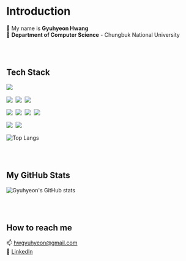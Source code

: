# Introduction
🧑 My name is **Gyuhyeon Hwang** <br/>
🌱 **Department of Computer Science** - Chungbuk National University

<br/><br/>

## Tech Stack
<!--
https://simpleicons.org
<img src="https://img.shields.io/badge/쓰고자하는_텍스트-컬러코드?style=flat-square&logo=simpleicons에서_아이콘이름&logoColor=white"/></a>&nbsp;
-->

<img src="https://img.shields.io/badge/C++-00599C?style=flat-square&logo=C%2B%2B&logoColor=white"/></a>&nbsp;

<img src="https://img.shields.io/badge/Python-3766AB?style=flat-square&logo=Python&logoColor=white"/></a>&nbsp;
<img src="https://img.shields.io/badge/Django-092E20?style=flat-square&logo=Django&logoColor=white"/></a>&nbsp;
<img src="https://img.shields.io/badge/Git-F05032?style=flat-square&logo=Git&logoColor=white"/></a>&nbsp;

<img src="https://img.shields.io/badge/HTML5-E34F26?style=flat-square&logo=HTML5&logoColor=white"/></a>&nbsp;
<img src="https://img.shields.io/badge/CSS3-1572B6?style=flat-square&logo=CSS3&logoColor=white"/></a>&nbsp;
<img src="https://img.shields.io/badge/JavaScript-F7DF1E?style=flat-square&logo=JavaScript&logoColor=white"/></a>&nbsp;
<img src="https://img.shields.io/badge/PHP-777BB4?style=flat-square&logo=PHP&logoColor=white"/></a>&nbsp;

<img src="https://img.shields.io/badge/Java-007396?style=flat-square&logo=Java&logoColor=white"/></a>&nbsp;
<img src="https://img.shields.io/badge/AWS-232F3E?style=flat-square&logo=Amazon AWS&logoColor=white"/></a>&nbsp;

![Top Langs](https://github-readme-stats.vercel.app/api/top-langs/?username=hgyuhyeon&langs_count=8&layout=compact&theme=nightowl)

<br/><br/>

## My GitHub Stats
![Gyuhyeon's GitHub stats](https://github-readme-stats.vercel.app/api?username=hgyuhyeon&show_icons=true&theme=nightowl)

<br/><br/>

## How to reach me
📫 hwgyuhyeon@gmail.com <br/>
💼 [LinkedIn](https://www.linkedin.com/in/gyuhyeon)


<!--
**hgyuhyeon/hgyuhyeon** is a ✨ _special_ ✨ repository because its `README.md` (this file) appears on your GitHub profile.

Here are some ideas to get you started:

- 🔭 I’m currently working on ...
- 🌱 I’m currently learning ...
- 👯 I’m looking to collaborate on ...
- 🤔 I’m looking for help with ...
- 💬 Ask me about ...
- 📫 How to reach me: ...
- 😄 Pronouns: ...
- ⚡ Fun fact: ...
-->
